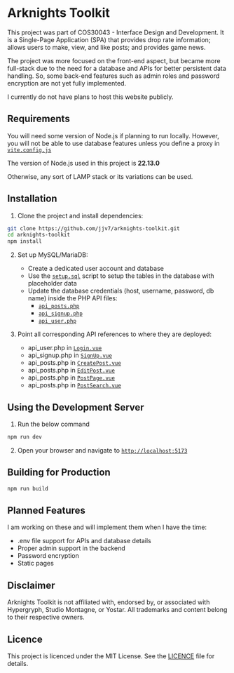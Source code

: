 # Arknights Toolkit

This project was part of COS30043 - Interface Design and Development. It is a Single-Page Application (SPA) that provides drop rate information; allows users to make, view, and like posts; and provides game news.

The project was more focused on the front-end aspect, but became more full-stack due to the need for a database and APIs for better persistent data handling. So, some back-end features such as admin roles and password encryption are not yet fully implemented.

I currently do not have plans to host this website publicly.

## Requirements

You will need some version of Node.js if planning to run locally. However, you will not be able to use database features unless you define a proxy in [`vite.config.js`](vite.config.js)

The version of Node.js used in this project is **22.13.0**

Otherwise, any sort of LAMP stack or its variations can be used. 

## Installation

1. Clone the project and
install dependencies:

```bash
git clone https://github.com/jjv7/arknights-toolkit.git
cd arknights-toolkit
npm install
```

2. Set up MySQL/MariaDB:

    - Create a dedicated user account and database
    - Use the [`setup.sql`](apis/setup.sql) script to setup the tables in the database with placeholder data
    - Update the database credentials (host, username, password, db name) inside the PHP API files:
        - [`api_posts.php`](apis/api_posts.php)
        - [`api_signup.php`](apis/api_signup.php)
        - [`api_user.php`](apis/api_user.php)

3. Point all corresponding API references to where they are deployed:
    - api_user.php in [`Login.vue`](src/views/Login.vue)
    - api_signup.php in [`SignUp.vue`](src/views/SignUp.vue)
    - api_posts.php in [`CreatePost.vue`](src/views/CreatePost.vue)
    - api_posts.php in [`EditPost.vue`](src/views/EditPost.vue)
    - api_posts.php in [`PostPage.vue`](src/views/PostPage.vue)
    - api_posts.php in [`PostSearch.vue`](src/views/PostSearch.vue)

## Using the Development Server

1. Run the below command
```bash
npm run dev
```
2. Open your browser and navigate to [`http://localhost:5173`](http://localhost:5173)


## Building for Production

```bash
npm run build
```

## Planned Features

I am working on these and will implement them when I have the time:
- .env file support for APIs and database details
- Proper admin support in the backend
- Password encryption
- Static pages

## Disclaimer

Arknights Toolkit is not affiliated with, endorsed by, or associated with Hypergryph, Studio Montagne, or Yostar. All trademarks and content belong to their respective owners.

## Licence

This project is licenced under the MIT License. See the [LICENCE](LICENSE) file for details.